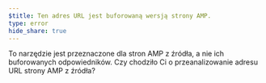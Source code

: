 ```yaml
---
$title: Ten adres URL jest buforowaną wersją strony AMP.
type: error
hide_share: true
---
```


To narzędzie jest przeznaczone dla stron AMP z źródła, a nie ich buforowanych odpowiedników. Czy chodziło Ci o przeanalizowanie adresu URL strony AMP z źródła?
